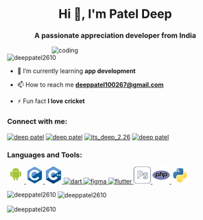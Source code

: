 <h1 align="center">Hi 👋, I'm Patel Deep</h1>
<h3 align="center">A passionate appreciation developer from India</h3>
<img align="right" alt="coding"width="400"src="https://camo.githubusercontent.com/74b1705aa2dafc4ce3d68a181769b79d28eb347c4aa8946e2997a2908a29281f/68747470733a2f2f6d69726f2e6d656469756d2e636f6d2f6d61782f313237322f312a5a53566d57476363317765454e6230536861775778772e676966">

<p align="left"> <img src="https://komarev.com/ghpvc/?username=deeppatel2610&label=Profile%20views&color=0e75b6&style=flat" alt="deeppatel2610" /> </p>

- 🌱 I’m currently learning **app development**

- 📫 How to reach me **deeppatel100267@gmail.com**

- ⚡ Fun fact **I love cricket**

<h3 align="left">Connect with me:</h3>
<p align="left">
<a href="https://linkedin.com/in/deep patel" target="blank"><img align="center" src="https://raw.githubusercontent.com/rahuldkjain/github-profile-readme-generator/master/src/images/icons/Social/linked-in-alt.svg" alt="deep patel" height="30" width="40" /></a>
<a href="https://fb.com/deep patel" target="blank"><img align="center" src="https://raw.githubusercontent.com/rahuldkjain/github-profile-readme-generator/master/src/images/icons/Social/facebook.svg" alt="deep patel" height="30" width="40" /></a>
<a href="https://instagram.com/its_deep_2.26" target="blank"><img align="center" src="https://raw.githubusercontent.com/rahuldkjain/github-profile-readme-generator/master/src/images/icons/Social/instagram.svg" alt="its_deep_2.26" height="30" width="40" /></a>
<a href="https://www.youtube.com/c/deep patel" target="blank"><img align="center" src="https://raw.githubusercontent.com/rahuldkjain/github-profile-readme-generator/master/src/images/icons/Social/youtube.svg" alt="deep patel" height="30" width="40" /></a>
</p>

<h3 align="left">Languages and Tools:</h3>
<p align="left"> <a href="https://developer.android.com" target="_blank" rel="noreferrer"> <img src="https://raw.githubusercontent.com/devicons/devicon/master/icons/android/android-original-wordmark.svg" alt="android" width="40" height="40"/> </a> <a href="https://www.cprogramming.com/" target="_blank" rel="noreferrer"> <img src="https://raw.githubusercontent.com/devicons/devicon/master/icons/c/c-original.svg" alt="c" width="40" height="40"/> </a> <a href="https://www.w3schools.com/cpp/" target="_blank" rel="noreferrer"> <img src="https://raw.githubusercontent.com/devicons/devicon/master/icons/cplusplus/cplusplus-original.svg" alt="cplusplus" width="40" height="40"/> </a> <a href="https://dart.dev" target="_blank" rel="noreferrer"> <img src="https://www.vectorlogo.zone/logos/dartlang/dartlang-icon.svg" alt="dart" width="40" height="40"/> </a> <a href="https://www.figma.com/" target="_blank" rel="noreferrer"> <img src="https://www.vectorlogo.zone/logos/figma/figma-icon.svg" alt="figma" width="40" height="40"/> </a> <a href="https://flutter.dev" target="_blank" rel="noreferrer"> <img src="https://www.vectorlogo.zone/logos/flutterio/flutterio-icon.svg" alt="flutter" width="40" height="40"/> </a> <a href="https://www.photoshop.com/en" target="_blank" rel="noreferrer"> <img src="https://raw.githubusercontent.com/devicons/devicon/master/icons/photoshop/photoshop-line.svg" alt="photoshop" width="40" height="40"/> </a> <a href="https://www.php.net" target="_blank" rel="noreferrer"> <img src="https://raw.githubusercontent.com/devicons/devicon/master/icons/php/php-original.svg" alt="php" width="40" height="40"/> </a> <a href="https://www.python.org" target="_blank" rel="noreferrer"> <img src="https://raw.githubusercontent.com/devicons/devicon/master/icons/python/python-original.svg" alt="python" width="40" height="40"/> </a> </p>

<p><img align="left" src="https://github-readme-stats.vercel.app/api/top-langs?username=deeppatel2610&show_icons=true&locale=en&layout=compact" alt="deeppatel2610" /></p>

<p>&nbsp;<img align="center" src="https://github-readme-stats.vercel.app/api?username=deeppatel2610&show_icons=true&locale=en" alt="deeppatel2610" /></p>

<p><img align="center" src="https://github-readme-streak-stats.herokuapp.com/?user=deeppatel2610&" alt="deeppatel2610" /></p>
